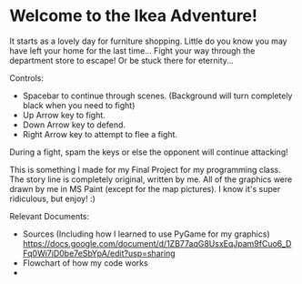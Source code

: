 # Welcome to the Ikea Adventure!

It starts as a lovely day for furniture shopping. Little do you know you may have left your home for the last time...
Fight your way through the department store to escape! Or be stuck there for eternity...

Controls:
  - Spacebar to continue through scenes. (Background will turn completely black when you need to fight)
  - Up Arrow key to fight.
  - Down Arrow key to defend.
  - Right Arrow key to attempt to flee a fight.
  
 During a fight, spam the keys or else the opponent will continue attacking!
 
 This is something I made for my Final Project for my programming class. The story line is completely original, written by me. All of the graphics were drawn by me in MS Paint (except for the map pictures). I know it's super ridiculous, but enjoy! :)
 
 Relevant Documents:
  - Sources (Including how I learned to use PyGame for my graphics)
    https://docs.google.com/document/d/1ZB77aqG8UsxEqJpam9fCuo6_DFq0Wi7iD0be7eSbYpA/edit?usp=sharing
  - Flowchart of how my code works
  -
